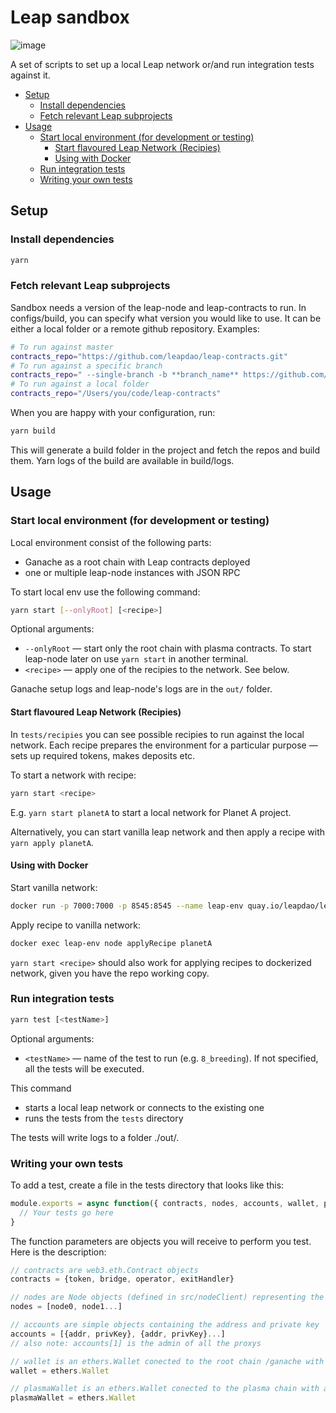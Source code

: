 # Leap sandbox

![image](https://user-images.githubusercontent.com/163447/49596266-3c6e7b80-f97a-11e8-8c63-7cb5108a3ea9.png)

A set of scripts to set up a local Leap network or/and run integration tests against it.

* [Setup](#setup)
    * [Install dependencies](#install-dependencies)
    * [Fetch relevant Leap subprojects](#fetch-relevant-leap-subprojects)
* [Usage](#usage)
    * [Start local environment (for development or testing)](#start-local-environment-for-development-or-testing)
      * [Start flavoured Leap Network (Recipies)](#start-flavoured-leap-network-recipies)
      * [Using with Docker](#using-with-docker)
    * [Run integration tests](#run-integration-tests)
    * [Writing your own tests](#writing-your-own-tests)

## Setup

### Install dependencies

```sh
yarn
```

### Fetch relevant Leap subprojects

Sandbox needs a version of the leap-node and leap-contracts to run. In configs/build, you can specify what version you would like to use. It can be either a local folder or a remote github repository. Examples:

```sh
# To run against master
contracts_repo="https://github.com/leapdao/leap-contracts.git"
# To run against a specific branch
contracts_repo=" --single-branch -b **branch_name** https://github.com/leapdao/leap-contracts.git"
# To run against a local folder
contracts_repo="/Users/you/code/leap-contracts"
```

When you are happy with your configuration, run:

```sh
yarn build
```

This will generate a build folder in the project and fetch the repos and build them. Yarn logs of the build are available in build/logs.

## Usage

### Start local environment (for development or testing)

Local environment consist of the following parts:

- Ganache as a root chain with Leap contracts deployed
- one or multiple leap-node instances with JSON RPC

To start local env use the following command:

```sh
yarn start [--onlyRoot] [<recipe>]
```

Optional arguments:

- `--onlyRoot` — start only the root chain with plasma contracts. To start leap-node later on use `yarn start` in another terminal.
- `<recipe>` — apply one of the recipies to the network. See below.

Ganache setup logs and leap-node's logs are in the `out/` folder.

#### Start flavoured Leap Network (Recipies)

In `tests/recipies` you can see possible recipies to run against the local network. Each recipe prepares the environment for a particular purpose — sets up required tokens, makes deposits etc.

To start a network with recipe:

```sh
yarn start <recipe>
```

E.g. `yarn start planetA` to start a local network for Planet A project.

Alternatively, you can start vanilla leap network and then apply a recipe with `yarn apply planetA`.

#### Using with Docker

Start vanilla network:

```sh
docker run -p 7000:7000 -p 8545:8545 --name leap-env quay.io/leapdao/leap-sandbox
```

Apply recipe to vanilla network:

```sh
docker exec leap-env node applyRecipe planetA
```

`yarn start <recipe>` should also work for applying recipes to dockerized network, given you have the repo working copy.

### Run integration tests

```sh
yarn test [<testName>]
```

Optional arguments:

- `<testName>` — name of the test to run (e.g. `8_breeding`). If not specified, all the tests will be executed.

This command

- starts a local leap network or connects to the existing one
- runs the tests from the `tests` directory

The tests will write logs to a folder ./out/.

### Writing your own tests

To add a test, create a file in the tests directory that looks like this:

```js
module.exports = async function({ contracts, nodes, accounts, wallet, plasmaWallet }) {
  // Your tests go here
}
```

The function parameters are objects you will receive to perform you test. Here is the description:

```js
// contracts are web3.eth.Contract objects
contracts = {token, bridge, operator, exitHandler}

// nodes are Node objects (defined in src/nodeClient) representing the running nodes
nodes = [node0, node1...]

// accounts are simple objects containing the address and private key
accounts = [{addr, privKey}, {addr, privKey}...]
// also note: accounts[1] is the admin of all the proxys

// wallet is an ethers.Wallet conected to the root chain /ganache with accounts imported.
wallet = ethers.Wallet

// plasmaWallet is an ethers.Wallet conected to the plasma chain with accounts imported.
plasmaWallet = ethers.Wallet

```
